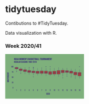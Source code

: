 # tidytuesday

Contibutions to #TidyTuesday.

Data visualization with R.

### Week 2020/41
<a href="https://github.com/pyykkojuha/tidytuesday/tree/main/2020_41"><img src="https://raw.githubusercontent.com/pyykkojuha/tidytuesday/main/2020_41/TIDY_2020_41.png" alt="2020/41" width="50%"></a>
